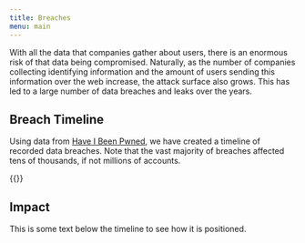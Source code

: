 ```yaml
---
title: Breaches
menu: main
---
```


With all the data that companies gather about users, there is an enormous risk
of that data being compromised. Naturally, as the number of companies
collecting identifying information and the amount of users sending this
information over the web increase, the attack surface also grows. This has led
to a large number of data breaches and leaks over the years.

## Breach Timeline

Using data from [Have I Been Pwned](https://haveibeenpwned.com), we have
created a timeline of recorded data breaches. Note that the vast majority of
breaches affected tens of thousands, if not millions of accounts.

{{<breach-timeline>}}

## Impact

This is some text below the timeline to see how it is positioned.
